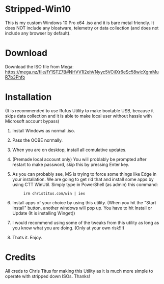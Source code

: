 # Stripped-Win10

This is my custom Windows 10 Pro x64 .iso and it is bare metal friendly.
It does NOT include any bloatware, telemetry or data collection (and does not include any browser by default).

# Download

Download the ISO file from Mega:
https://mega.nz/file/fY1STZ7B#NHVV1I2ehVNyyc5VOiIXr6eSc58wlcXgmMuR7b3Phfo

# Installation

(It is recommended to use Rufus Utility to make bootable USB, because it skips data collection and it is able to make local user without hassle with Microsoft account bypass)

1. Install Windows as normal .iso.
2. Pass the OOBE normally.
3. When you are on desktop, install all comulative updates.
4. (Premade local account only) You will problably be prompted after restart to make password, skip this by pressing Enter key.
5. As you can probably see, MS is trying to force some things like Edge in your installation. We are going to get rid that and install some apps by using CTT WinUtil.
   Simply type in PowerShell (as admin) this command:

   			irm christitus.com/win | iex

6. Install apps of your choice by using this utility.
(When you hit the "Start Install" button, another windows will pop up. You have to hit Install or Update (It is installing Winget))
7. I would recommend using some of the tweaks from this utility as long as you know what you are doing. (Only at your own risk!!!)
8. Thats it. Enjoy.

# Credits

All creds to Chris Titus for making this Utility as it is much more simple to operate with stripped down ISOs.
Thanks!
